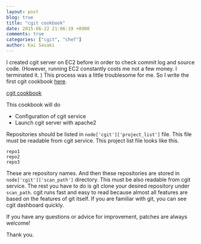 ```yaml
---
layout: post
blog: true
title: "cgit cookbook"
date: 2015-06-22 21:06:19 +0900
comments: true
categories: ["cgit", "chef"]
author: Kai Sasaki
---
```


I created cgit server on EC2 before in order to check commit log and source code. (However, running EC2 constantly costs me not a few money. I terminated it. ) This process was a little troublesome for me. So I write the first cgit cookbook [here](https://supermarket.chef.io/cookbooks/cgit).

[cgit cookbook](https://github.com/Lewuathe/cgit-cookbook)

This cookbook will do

* Configuration of cgit service
* Launch cgit server with apache2

<!-- more -->

Repositories should be listed in `node['cgit']['project_list']` file. This file must be readable from cgit service. This project list file looks like this.

```
repo1
repo2
repo3
```

These are repository names. And then these repositories are stored in `node['cgit']['scan_path']` directory. This must be also readable from cgit service. The rest you have to do is git clone your desired repository under `scan_path`. cgit runs fast and easy to read because almost all features are based on the features of git itself. If you are familiar with git, you can see cgit dashboard quickly.

If you have any questions or advice for improvement, patches are always welcome!

Thank you.

